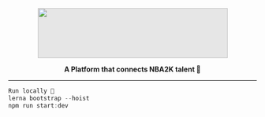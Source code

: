 <br>
<br>
<a align = "center" href = 'https://teamfinder.team/'>
<p style = 'width = 200px' align = "center">
 <img style="-webkit-user-select: none;margin: auto;cursor: zoom-in;background-color: hsl(0, 0%, 90%);transition: background-color 300ms;" src="https://i.ibb.co/cksFpPJ/Group-4.png". width="385" height="102">
</p>
</a>

<p align="center">
  <strong>A Platform that connects NBA2K talent 🏀 </strong>
</p>
<hr>

<p align="center">
 

 
```js
Run locally 🏃  
lerna bootstrap --hoist
npm run start:dev
```
</p>


